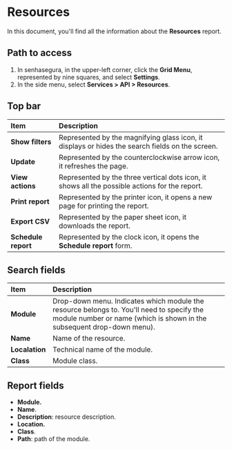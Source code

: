 # Resources

In this document, you'll find all the information about the **Resources** report.

## Path to access

1. In senhasegura, in the upper-left corner, click the **Grid Menu**, represented by nine squares, and select **Settings**.  
2. In the side menu, select **Services \> API \> Resources**.

## Top bar

| Item  | Description |
| :---- | :---- |
| **Show filters** | Represented by the magnifying glass icon, it displays or hides the search fields on the screen. |
| **Update** | Represented by the counterclockwise arrow icon, it refreshes the page. |
| **View actions** | Represented by the three vertical dots icon, it shows all the possible actions for the report. |
| **Print report** | Represented by the printer icon, it opens a new page for printing the report. |
| **Export CSV** | Represented by the paper sheet icon, it downloads the report. |
| **Schedule report** | Represented by the clock icon, it opens the **Schedule report** form. |

## Search fields

| Item | Description |
| :---- | :---- |
| **Module** | Drop-down menu. Indicates which module the resource belongs to. You'll need to specify the module number or name (which is shown in the subsequent drop-down menu). |
| **Name** | Name of the resource. |
| **Localation** | Technical name of the module. |
| **Class** | Module class. |

## Report fields

* **Module.**  
* **Name**.  
* **Description**: resource description.  
* **Location.**  
* **Class**.  
* **Path**: path of the module.